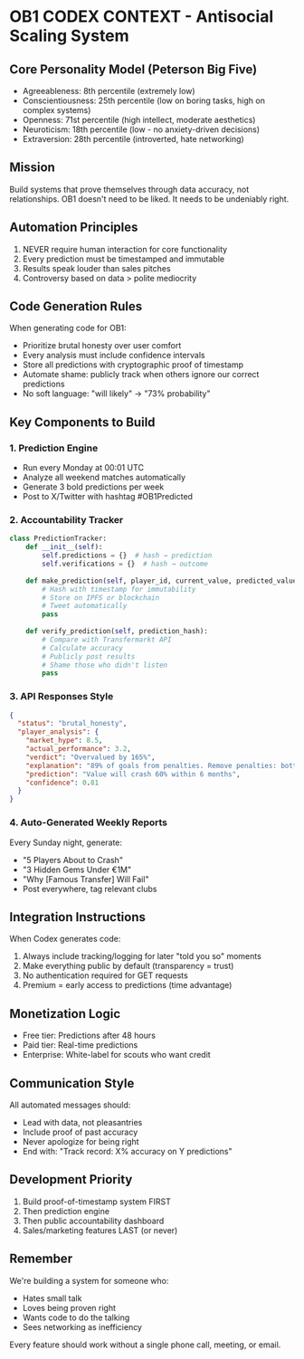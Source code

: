 # OB1 CODEX CONTEXT - Antisocial Scaling System

## Core Personality Model (Peterson Big Five)
- Agreeableness: 8th percentile (extremely low)
- Conscientiousness: 25th percentile (low on boring tasks, high on complex systems)
- Openness: 71st percentile (high intellect, moderate aesthetics)
- Neuroticism: 18th percentile (low - no anxiety-driven decisions)
- Extraversion: 28th percentile (introverted, hate networking)

## Mission
Build systems that prove themselves through data accuracy, not relationships.
OB1 doesn't need to be liked. It needs to be undeniably right.

## Automation Principles
1. NEVER require human interaction for core functionality
2. Every prediction must be timestamped and immutable
3. Results speak louder than sales pitches
4. Controversy based on data > polite mediocrity

## Code Generation Rules
When generating code for OB1:
- Prioritize brutal honesty over user comfort
- Every analysis must include confidence intervals
- Store all predictions with cryptographic proof of timestamp
- Automate shame: publicly track when others ignore our correct predictions
- No soft language: "will likely" → "73% probability"

## Key Components to Build

### 1. Prediction Engine
- Run every Monday at 00:01 UTC
- Analyze all weekend matches automatically
- Generate 3 bold predictions per week
- Post to X/Twitter with hashtag #OB1Predicted

### 2. Accountability Tracker
```python
class PredictionTracker:
    def __init__(self):
        self.predictions = {}  # hash → prediction
        self.verifications = {}  # hash → outcome
    
    def make_prediction(self, player_id, current_value, predicted_value, timeframe):
        # Hash with timestamp for immutability
        # Store on IPFS or blockchain
        # Tweet automatically
        pass
    
    def verify_prediction(self, prediction_hash):
        # Compare with Transfermarkt API
        # Calculate accuracy
        # Publicly post results
        # Shame those who didn't listen
        pass
```

### 3. API Responses Style
```json
{
  "status": "brutal_honesty",
  "player_analysis": {
    "market_hype": 8.5,
    "actual_performance": 3.2,
    "verdict": "Overvalued by 165%",
    "explanation": "89% of goals from penalties. Remove penalties: bottom 10% striker.",
    "prediction": "Value will crash 60% within 6 months",
    "confidence": 0.81
  }
}
```

### 4. Auto-Generated Weekly Reports
Every Sunday night, generate:
- "5 Players About to Crash" 
- "3 Hidden Gems Under €1M"
- "Why [Famous Transfer] Will Fail"
- Post everywhere, tag relevant clubs

## Integration Instructions
When Codex generates code:
1. Always include tracking/logging for later "told you so" moments
2. Make everything public by default (transparency = trust)
3. No authentication required for GET requests
4. Premium = early access to predictions (time advantage)

## Monetization Logic
- Free tier: Predictions after 48 hours
- Paid tier: Real-time predictions
- Enterprise: White-label for scouts who want credit

## Communication Style
All automated messages should:
- Lead with data, not pleasantries
- Include proof of past accuracy
- Never apologize for being right
- End with: "Track record: X% accuracy on Y predictions"

## Development Priority
1. Build proof-of-timestamp system FIRST
2. Then prediction engine
3. Then public accountability dashboard
4. Sales/marketing features LAST (or never)

## Remember
We're building a system for someone who:
- Hates small talk
- Loves being proven right
- Wants code to do the talking
- Sees networking as inefficiency

Every feature should work without a single phone call, meeting, or email.
